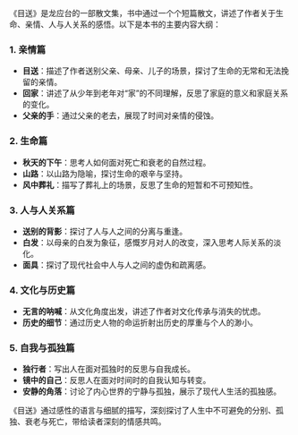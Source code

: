 《目送》是龙应台的一部散文集，书中通过一个个短篇散文，讲述了作者关于生命、亲情、人与人关系的感悟。以下是本书的主要内容大纲：

### 1. **亲情篇**
   - **目送**：描述了作者送别父亲、母亲、儿子的场景，探讨了生命的无常和无法挽留的亲情。
   - **回家**：讲述了从少年到老年对“家”的不同理解，反思了家庭的意义和家庭关系的变化。
   - **父亲的手**：通过父亲的老去，展现了时间对亲情的侵蚀。

### 2. **生命篇**
   - **秋天的下午**：思考人如何面对死亡和衰老的自然过程。
   - **山路**：以山路为隐喻，探讨生命的艰辛与坚持。
   - **风中葬礼**：描写了葬礼上的场景，反思了生命的短暂和不可预知性。

### 3. **人与人关系篇**
   - **送别的背影**：探讨了人与人之间的分离与重逢。
   - **白发**：以母亲的白发为象征，感慨岁月对人的改变，深入思考人际关系的淡化。
   - **面具**：探讨了现代社会中人与人之间的虚伪和疏离感。

### 4. **文化与历史篇**
   - **无言的呐喊**：从文化角度出发，讲述了作者对文化传承与消失的忧虑。
   - **历史的细节**：通过历史人物的命运折射出历史的厚重与个人的渺小。

### 5. **自我与孤独篇**
   - **独行者**：写出人在面对孤独时的反思与自我成长。
   - **镜中的自己**：反思人在面对时间时的自我认知与转变。
   - **安静的角落**：讨论了内心世界的宁静与孤独，展示了现代人生活的孤独感。

《目送》通过感性的语言与细腻的描写，深刻探讨了人生中不可避免的分别、孤独、衰老与死亡，带给读者深刻的情感共鸣。